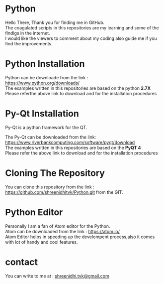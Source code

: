 # Python

Hello There,
Thank you for finding me in GitHub.</br>
The coagulated scripts in this repositories are my learning and some of the findigs in the internet.</br>
I would like the viewers to comment about my coding also guide me if you find the improvements.</br>

  # Python Installation
  
  Python can be downloade from  the link : https://www.python.org/downloads/</br>
  The examples written in this repositories are based on the python **2.7X**</br>
  Please referthe above link to download and for the installation procedures</br>
  
  # Py-Qt Installation 
  
  Py-Qt is a python framework for the QT.</br>
  
  The Py-Qt can be downloaded from the link: https://www.riverbankcomputing.com/software/pyqt/download </br>
  The examples written in this repositories are based on the **PyQT 4**</br>
  Please refer the above link to download and for the installation procedures</br>
  
  # Cloning The Repository
  
  You can clone this repository from the link : https://github.com/shreenidhitvk/Python.git from the GIT.</br>
  
  # Python Editor
  
  Personally I am a fan of Atom editor for the Python.</br>
  Atom can be downloaded from the link : https://atom.io/</br>
  Atom Editor helps in speeding up the develompent process,also it comes with lot of handy and cool features.</br>
  
  
  
  # contact 
  You can write to me at : shreenidhi.tvk@gmail.com</br>
  
  
  
  
